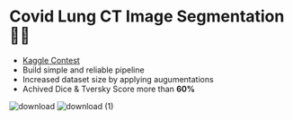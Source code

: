 # Covid Lung CT Image Segmentation 👩‍⚕️

- [Kaggle Contest](https://www.kaggle.com/c/tgcovid)
- Build simple and reliable pipeline
- Increased dataset size by applying augumentations
- Achived Dice & Tversky Score more than **60%**

![download](https://user-images.githubusercontent.com/55096567/144767286-87125d83-af18-4ea1-9736-27a60b45f131.png)
![download (1)](https://user-images.githubusercontent.com/55096567/144767283-be4e3772-099f-4f1c-85ea-fabf42b15634.png)
